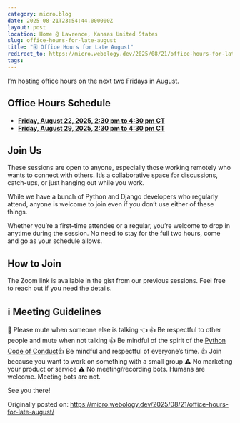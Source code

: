 ```yaml
---
category: micro.blog
date: 2025-08-21T23:54:44.000000Z
layout: post
location: Home @ Lawrence, Kansas United States
slug: office-hours-for-late-august
title: "🗓️ Office Hours for Late August"
redirect_to: https://micro.webology.dev/2025/08/21/office-hours-for-late-august/
tags:
---
```


I’m hosting office hours on the next two Fridays in August.

Office Hours Schedule
---------------------

- **[Friday, August 22, 2025, 2:30 pm to 4:30 pm CT](https://time.is/0230PM_22_August_2025_in_CT)**
- **[Friday, August 29, 2025, 2:30 pm to 4:30 pm CT](https://time.is/0230PM_29_August_2025_in_CT)**

Join Us
-------

These sessions are open to anyone, especially those working remotely who wants to connect with others. It’s a collaborative space for discussions, catch-ups, or just hanging out while you work.

While we have a bunch of Python and Django developers who regularly attend, anyone is welcome to join even if you don’t use either of these things.

Whether you’re a first-time attendee or a regular, you’re welcome to drop in anytime during the session. No need to stay for the full two hours, come and go as your schedule allows.

How to Join
-----------

The Zoom link is available in the gist from our previous sessions. Feel free to reach out if you need the details.

ℹ️ Meeting Guidelines
---------------------

🔕 Please mute when someone else is talking 👈 👍 Be respectful to other people and mute when not talking 👍 Be mindful of the spirit of the [Python Code of Conduct](https://policies.python.org/python.org/code-of-conduct/)👍 Be mindful and respectful of everyone’s time. 👍 Join because you want to work on something with a small group ⚠️ No marketing your product or service ⚠️ No meeting/recording bots. Humans are welcome. Meeting bots are not.

See you there!

Originally posted on: https://micro.webology.dev/2025/08/21/office-hours-for-late-august/
